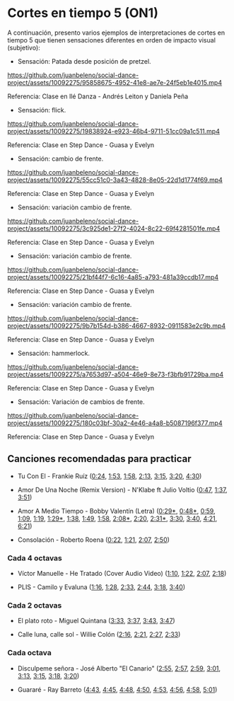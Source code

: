 # Cortes en tiempo 5 (ON1)

A continuación, presento varios ejemplos de interpretaciones de cortes en tiempo 5 que tienen sensaciones diferentes en orden de impacto visual (subjetivo):

- Sensación: Patada desde posición de pretzel.

https://github.com/juanbeleno/social-dance-project/assets/10092275/95858675-4952-41e8-ae7e-24f5eb1e4015.mp4

Referencia: Clase en Ilé Danza - Andrés Leiton y Daniela Peña


- Sensación: flick.

https://github.com/juanbeleno/social-dance-project/assets/10092275/19838924-e923-46b4-9711-51cc09a1c511.mp4

Referencia: Clase en Step Dance - Guasa y Evelyn


- Sensación: cambio de frente.

https://github.com/juanbeleno/social-dance-project/assets/10092275/55cc51c0-3a43-4828-8e05-22d1d1774f69.mp4

Referencia: Clase en Step Dance - Guasa y Evelyn


- Sensación: variaciòn cambio de frente.

https://github.com/juanbeleno/social-dance-project/assets/10092275/3c925de1-27f2-4024-8c22-69f4281501fe.mp4

Referencia: Clase en Step Dance - Guasa y Evelyn


- Sensación: variación cambio de frente.

https://github.com/juanbeleno/social-dance-project/assets/10092275/21bf44f7-6c16-4a85-a793-481a39ccdb17.mp4

Referencia: Clase en Step Dance - Guasa y Evelyn


- Sensación: variación cambio de frente.

https://github.com/juanbeleno/social-dance-project/assets/10092275/9b7b154d-b386-4667-8932-0911583e2c9b.mp4

Referencia: Clase en Step Dance - Guasa y Evelyn


- Sensación: hammerlock.

https://github.com/juanbeleno/social-dance-project/assets/10092275/a7653d97-a504-46e9-8e73-f3bfb91729ba.mp4

Referencia: Clase en Step Dance - Guasa y Evelyn


- Sensación: Variación de cambios de frente.

https://github.com/juanbeleno/social-dance-project/assets/10092275/180c03bf-30a2-4e46-a4a8-b5087196f377.mp4

Referencia: Clase en Step Dance - Guasa y Evelyn


## Canciones recomendadas para practicar

- Tu Con El - Frankie Ruíz ([0:24](https://youtu.be/KIC4fVmzUwI?t=24), [1:53](https://youtu.be/KIC4fVmzUwI?t=113), [1:58](https://youtu.be/KIC4fVmzUwI?t=118), [2:13](https://youtu.be/KIC4fVmzUwI?t=133), [3:15](https://youtu.be/KIC4fVmzUwI?t=195), [3:20](https://youtu.be/KIC4fVmzUwI?t=200), [4:30](https://youtu.be/KIC4fVmzUwI?t=270))

- Amor De Una Noche (Remix Version) - N'Klabe ft Julio Voltio ([0:47](https://youtu.be/CJrhKAxv1x8?t=47), [1:37](https://youtu.be/CJrhKAxv1x8?t=96), [3:51](https://youtu.be/CJrhKAxv1x8?t=231))

- Amor A Medio Tiempo - Bobby Valentín (Letra) ([0:29*](https://youtu.be/u1PpVX5Ym3Y?t=29), [0:48*](https://youtu.be/u1PpVX5Ym3Y?t=48), [0:59](https://youtu.be/u1PpVX5Ym3Y?t=59), [1:09](https://youtu.be/u1PpVX5Ym3Y?t=69), [1:19](https://youtu.be/u1PpVX5Ym3Y?t=79), [1:29*](https://youtu.be/u1PpVX5Ym3Y?t=89), [1:38](https://youtu.be/u1PpVX5Ym3Y?t=98), [1:49](https://youtu.be/u1PpVX5Ym3Y?t=109), [1:58](https://youtu.be/u1PpVX5Ym3Y?t=118), [2:08*](https://youtu.be/u1PpVX5Ym3Y?t=128), [2:20](https://youtu.be/u1PpVX5Ym3Y?t=140), [2:31*](https://youtu.be/u1PpVX5Ym3Y?t=151), [3:30](https://youtu.be/u1PpVX5Ym3Y?t=210), [3:40](https://youtu.be/u1PpVX5Ym3Y?t=220), [4:21](https://youtu.be/u1PpVX5Ym3Y?t=261), [6:21](https://youtu.be/u1PpVX5Ym3Y?t=381))

- Consolación - Roberto Roena ([0:22](https://youtu.be/ODm6zUMKdEk?si=xBjRWn7DGL7B2efN&t=22), [1:21](https://youtu.be/ODm6zUMKdEk?si=KBLR2lVQjlliD7Mf&t=81), [2:07](https://youtu.be/ODm6zUMKdEk?si=7n7pi6jvg5a6yC_w&t=127), [2:50](https://youtu.be/ODm6zUMKdEk?si=d1uVpfXUz1BLcRtJ&t=170))

### Cada 4 octavas

- Víctor Manuelle - He Tratado (Cover Audio Video) ([1:10](https://youtu.be/7wpVJvRIKYQ?t=70), [1:22](https://youtu.be/7wpVJvRIKYQ?t=82), [2:07](https://youtu.be/7wpVJvRIKYQ?t=127), [2:18](https://youtu.be/7wpVJvRIKYQ?t=138))

- PLIS - Camilo y Evaluna ([1:16](https://youtu.be/VjfGWTeSWF0?si=_goPMPh88H4_cVS0&t=76), [1:28](https://youtu.be/VjfGWTeSWF0?si=8znI9Zyk1ufhyVzw&t=88), [2:33](https://youtu.be/VjfGWTeSWF0?si=pvL_x31YNAiaebst&t=153), [2:44](https://youtu.be/VjfGWTeSWF0?si=8f6_a2bxKYon8P_M&t=164), [3:18](https://youtu.be/VjfGWTeSWF0?si=l-DDJUlAqxKTl33p&t=198), [3:40](https://youtu.be/VjfGWTeSWF0?si=QwtpH5mukwxPaGVn&t=220))

### Cada 2 octavas

- El plato roto - Miguel Quintana ([3:33](https://youtu.be/YZ2YDy9v4Nw?si=oPywi7F38fEQrG1I&t=213), [3:37](https://youtu.be/YZ2YDy9v4Nw?si=UJvLY3XRJ5ek2TXI&t=217), [3:43](https://youtu.be/YZ2YDy9v4Nw?si=4yQivY_Udw-DW4Js&t=223), [3:47](https://youtu.be/YZ2YDy9v4Nw?si=yUt2vb49MAu9LK8g&t=227))

- Calle luna, calle sol - Willie Colón ([2:16](https://youtu.be/Phy-i5oPJJ0?si=mtYiDpie8Fvi6zip&t=136), [2:21](https://youtu.be/Phy-i5oPJJ0?si=HCGphUhfPTVz3HGN&t=141), [2:27](https://youtu.be/Phy-i5oPJJ0?si=2GeFk61DiRG9J5VF&t=147), [2:33](https://youtu.be/Phy-i5oPJJ0?si=KEvpR0GC6WREHzCR&t=153))

### Cada octava

- Disculpeme señora - José Alberto "El Canario" ([2:55](https://youtu.be/BTj4-mvTc48?si=AbiTCRPLn-1wZLzp&t=175), [2:57](https://youtu.be/BTj4-mvTc48?si=WqxkpANwcqtWCxuN&t=177), [2:59](https://youtu.be/BTj4-mvTc48?si=ZBwiPUfGNO7ns8Lz&t=179), [3:01](https://youtu.be/BTj4-mvTc48?si=6wRpWSRCcWNbZVRt&t=181), [3:13](https://youtu.be/BTj4-mvTc48?si=iM7fp0AkXuMZ-iR-&t=193), [3:15](https://youtu.be/BTj4-mvTc48?si=MakahpssSCXNKAZC&t=195), [3:18](https://youtu.be/BTj4-mvTc48?si=cRTN-OULUubYcBaH&t=198), [3:20](https://youtu.be/BTj4-mvTc48?si=lSzzGiAwutbttBk3&t=200))

- Guararé - Ray Barreto ([4:43](https://youtu.be/1G8SL5pGt80?si=2Nw-S7tNgIfsFcM1&t=283), [4:45](https://youtu.be/1G8SL5pGt80?si=NXCAnvsRKGGmRiGt&t=285), [4:48](https://youtu.be/1G8SL5pGt80?si=5WGKGWLe3bNXop4t&t=288), [4:50](https://youtu.be/1G8SL5pGt80?si=KUEWMb30WSWOabmT&t=290), [4:53](https://youtu.be/1G8SL5pGt80?si=rF1H1AtLCMN0EkEy&t=293), [4:56](https://youtu.be/1G8SL5pGt80?si=AIz_hwnjTHbnpUPC&t=296), [4:58](https://youtu.be/1G8SL5pGt80?si=mlNJ3ZGsTZlYxb6B&t=298), [5:01](https://youtu.be/1G8SL5pGt80?si=QhSQCIQLLcBDKTAh&t=301))

